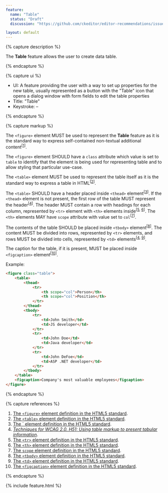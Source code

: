```yaml
---
feature:
  name: "Table"
  status: "Draft"
  discussion: "https://github.com/ckeditor/editor-recommendations/issues/44"

layout: default
---
```


{% capture description %}

The **Table** feature allows the user to create data table.

{% endcapture %}

{% capture ui %}

 * UI: A feature providing the user with a way to set up properties for the new table, usually represented as a button with the "<i class="fa fa-table" title="Table" aria-hidden="true"></i><span class="sr-only">Table</span>" icon that opens a dialog window with form fields to edit the table properties
 * Title: "Table"
 * Keystroke: –

{% endcapture %}

{% capture markup %}

The `<figure>` element MUST be used to represent the **Table** feature as it is the standard way to express self-contained non-textual additional content<sup>[[1](#ref1)]</sup>.

The `<figure>` element SHOULD have a `class` attribute which value is set to `table` to identify that the element is being used for representing table and to allow styling that particular use-case.

The `<table>` element MUST be used to represent the table itself as it is the standard way to express a table in HTML<sup>[[2](#ref2)]</sup>.

The `<table>` SHOULD have a header placed inside `<thead>` element<sup>[[3](#ref3)]</sup>. If the `<thead>` element is not present, the first row of the table MUST represent the header<sup>[[4](#ref4)]</sup>. The header MUST contain a row with headings for each column, represented by `<tr>` element with `<th>` elements inside<sup>[[5](#ref5), [6](#ref6)]</sup>. The `<th>` elements MAY have `scope` attribute with value set to `col`<sup>[[7](#ref7)]</sup>.

The contents of the table SHOULD be placed inside `<tbody>` element<sup>[[8](#ref8)]</sup>. The content MUST be divided into rows, represented by `<tr>` elements, and rows MUST be divided into cells, represented by `<td>` elements<sup>[[4](#ref4), [9](#ref9)]</sup>.

The caption for the table, if it is present, MUST be placed inside `<figcaption>` element<sup>[[10](#ref10)]</sup>.

Example:

```html
<figure class="table">
    <table>
        <thead>
            <tr>
                <th scope="col">Person</th>
                <th scope="col">Position</th>
            </tr>
        </thead>
        <tbody>
            <tr>
                <td>John Smith</td>
                <td>JS developer</td>
            </tr>
            <tr>
                <td>John Doe</td>
                <td>Java developer</td>
            </tr>
            <tr>
                <td>John DeFoe</td>
                <td>ASP .NET developer</td>
            </tr>
        </tbody>
    </table>
    <figcaption>Company's most valuable employees</figcaption>
</figure>
```

{% endcapture %}

{% capture references %}

1. <a id="ref1"></a>[The `<figure>` element definition in the HTML5 standard](http://www.w3.org/TR/html5/grouping-content.html#the-figure-element).
2. <a id="ref1"></a>[The `<table>` element definition in the HTML5 standard](https://www.w3.org/TR/html5/tabular-data.html#the-table-element).
3. <a id="ref3"></a>[The `<thead> element definition in the HTML5 standard](https://www.w3.org/TR/html5/tabular-data.html#the-thead-element).
4. <a id="ref4"></a>[<i>Techniques for WCAG 2.0. H51: Using table markup to present tabular information</i>](https://www.w3.org/TR/WCAG20-TECHS/H51.html).
5. <a id="ref5"></a>[The `<tr>` element definition in the HTML5 standard](https://www.w3.org/TR/html5/tabular-data.html#the-tr-element).
6. <a id="ref6"></a>[The `<th>` element definition in the HTML5 standard](https://www.w3.org/TR/html5/tabular-data.html#the-th-element).
7. <a id="ref7"></a>[The `scope` element definition in the HTML5 standard](https://www.w3.org/TR/html5/tabular-data.html#attr-th-scope).
8. <a id="ref8"></a>[The `<tbody>` element definition in the HTML5 standard](https://www.w3.org/TR/html5/tabular-data.html#the-tbody-element).
9. <a id="ref9"></a>[The `<td>` element definition in the HTML5 standard](https://www.w3.org/TR/html5/tabular-data.html#the-td-element).
10. <a id="ref10"></a>[The `<figcaption>` element definition in the HTML5 standard](http://www.w3.org/TR/html5/grouping-content.html#the-figcaption-element).

{% endcapture %}

{% include feature.html %}
